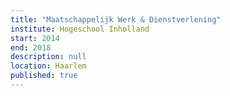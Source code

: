 ```yaml
---
title: "Maatschappelijk Werk & Dienstverlening"
institute: Hogeschool Inholland
start: 2014
end: 2018
description: null
location: Haarlem
published: true
---
```

